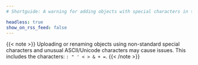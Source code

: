 ```yaml
---
# Shortguide: A warning for adding objects with special characters in their filenames or directories.

headless: true
show_on_rss_feed: false
---
```


{{< note >}}
Uploading or renaming objects using non-standard special characters and unusual ASCII/Unicode characters may cause issues. This includes the characters: `: " ' < > & + =`.
{{< /note >}}